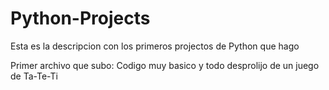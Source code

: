 # Python-Projects
Esta es la descripcion con los primeros projectos de Python que hago


Primer archivo que subo:
Codigo muy basico y todo desprolijo de un juego de Ta-Te-Ti
